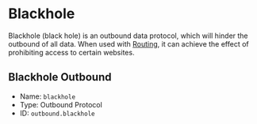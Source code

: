 # Blackhole

Blackhole (black hole) is an outbound data protocol, which will hinder the outbound of all data.  When used with [Routing](../routing.md), it can achieve the effect of prohibiting access to certain websites.


## Blackhole Outbound
* Name: `blackhole`
* Type: Outbound Protocol
* ID: `outbound.blackhole`
